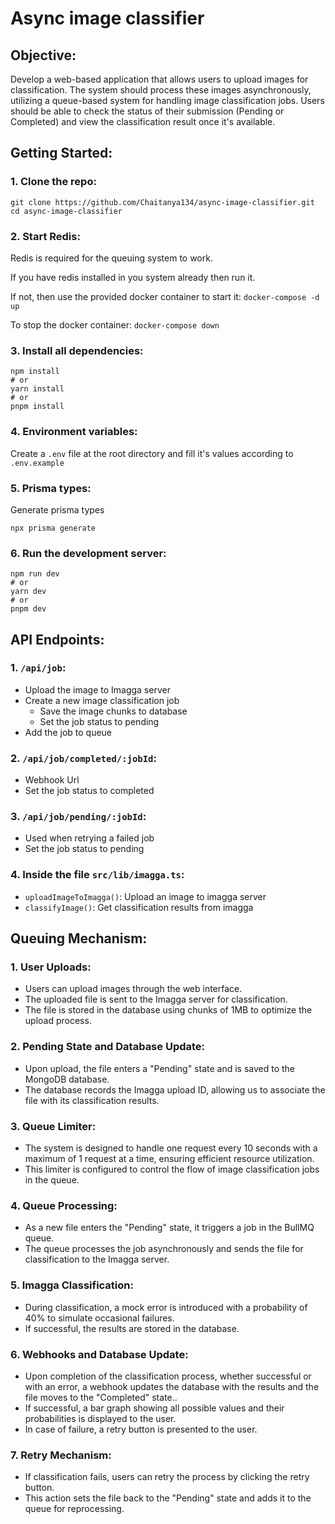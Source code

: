 # Async image classifier

## Objective:

Develop a web-based application that allows users to upload images for classification. The system should process these images asynchronously, utilizing a queue-based system for handling image classification jobs. Users should be able to check the status of their submission (Pending or Completed) and view the classification result once it's available.

## Getting Started:

### 1. Clone the repo:

```
git clone https://github.com/Chaitanya134/async-image-classifier.git
cd async-image-classifier
```

### 2. Start Redis:

Redis is required for the queuing system to work.

If you have redis installed in you system already then run it.

If not, then use the provided docker container to start it:
`docker-compose -d up`

To stop the docker container:
`docker-compose down`

### 3. Install all dependencies:

```
npm install
# or
yarn install
# or
pnpm install
```

### 4. Environment variables:

Create a `.env` file at the root directory and fill it's values according to `.env.example`

### 5. Prisma types:

Generate prisma types

```
npx prisma generate
```

### 6. Run the development server:

```
npm run dev
# or
yarn dev
# or
pnpm dev
```

## API Endpoints:

### 1. `/api/job`:

- Upload the image to Imagga server
- Create a new image classification job
  - Save the image chunks to database
  - Set the job status to pending
- Add the job to queue

### 2. `/api/job/completed/:jobId`:

- Webhook Url
- Set the job status to completed

### 3. `/api/job/pending/:jobId`:

- Used when retrying a failed job
- Set the job status to pending

### 4. Inside the file `src/lib/imagga.ts`:

- `uploadImageToImagga()`: Upload an image to imagga server
- `classifyImage()`: Get classification results from imagga

## Queuing Mechanism:

### 1. User Uploads:

- Users can upload images through the web interface.
- The uploaded file is sent to the Imagga server for classification.
- The file is stored in the database using chunks of 1MB to optimize the upload process.

### 2. Pending State and Database Update:

- Upon upload, the file enters a "Pending" state and is saved to the MongoDB database.
- The database records the Imagga upload ID, allowing us to associate the file with its classification results.

### 3. Queue Limiter:

- The system is designed to handle one request every 10 seconds with a maximum of 1 request at a time, ensuring efficient resource utilization.
- This limiter is configured to control the flow of image classification jobs in the queue.

### 4. Queue Processing:

- As a new file enters the "Pending" state, it triggers a job in the BullMQ queue.
- The queue processes the job asynchronously and sends the file for classification to the Imagga server.

### 5. Imagga Classification:

- During classification, a mock error is introduced with a probability of 40% to simulate occasional failures.
- If successful, the results are stored in the database.

### 6. Webhooks and Database Update:

- Upon completion of the classification process, whether successful or with an error, a webhook updates the database with the results and the file moves to the "Completed" state..
- If successful, a bar graph showing all possible values and their probabilities is displayed to the user.
- In case of failure, a retry button is presented to the user.

### 7. Retry Mechanism:

- If classification fails, users can retry the process by clicking the retry button.
- This action sets the file back to the "Pending" state and adds it to the queue for reprocessing.
